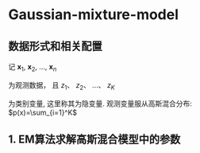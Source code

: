 # Gaussian-mixture-model
## 数据形式和相关配置
记
$\mathbf{x}_1$, 
$\mathbf{x}_2$, 
..., 
$\mathbf{x}_n$

为观测数据， 且
$z_1$、
$z_2$、
...、
$z_K$

为类别变量, 这里称其为隐变量. 观测变量服从高斯混合分布: 
$p(x)=\sum_{i=1}^K$

## 1. EM算法求解高斯混合模型中的参数
